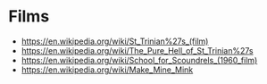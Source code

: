 # Films


* https://en.wikipedia.org/wiki/St_Trinian%27s_(film)
* https://en.wikipedia.org/wiki/The_Pure_Hell_of_St_Trinian%27s
* https://en.wikipedia.org/wiki/School_for_Scoundrels_(1960_film)
* https://en.wikipedia.org/wiki/Make_Mine_Mink
